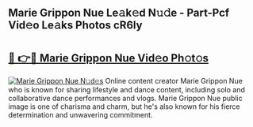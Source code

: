 ## Marie Grippon Nue Le𝚊k𝚎d N𝚞𝚍e - Part-Pcf Vid𝚎o Le𝚊ks Photos cR6ly

# <h2><a href="http://fb63lo.evod.top/?m=Marie+Grippon+Nue">🔗 👉🔴 Marie Grippon Nue Vid𝚎o Ph𝚘t𝚘s</a></h2>

[![Marie Grippon Nue N𝚞d𝚎s](https://i.imgur.com/8V9OHl7.gif)](http://fb63lo.evod.top/?m=Marie+Grippon+Nue)
Online content creator Marie Grippon Nue who is known for sharing lifestyle and dance content, including solo and collaborative dance performances and vlogs. Marie Grippon Nue public image is one of charisma and charm, but he's also known for his fierce determination and unwavering commitment. 
